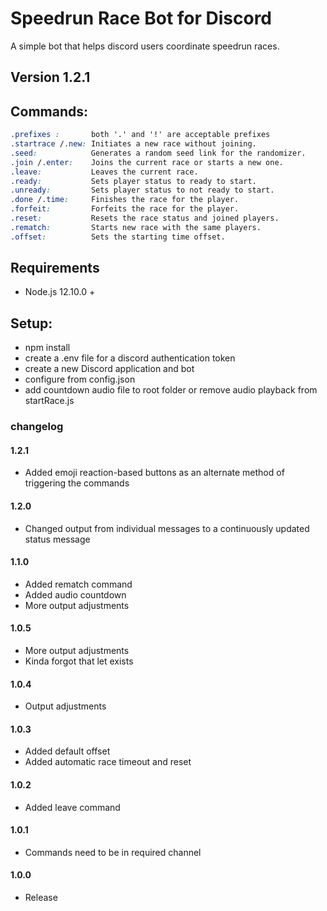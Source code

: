 # Speedrun Race Bot for Discord
A simple bot that helps discord users coordinate speedrun races.
## Version 1.2.1

## Commands: 
   ```css
 .prefixes :       both '.' and '!' are acceptable prefixes
 .startrace /.new: Initiates a new race without joining.
 .seed:            Generates a random seed link for the randomizer.
 .join /.enter:    Joins the current race or starts a new one.
 .leave:           Leaves the current race.
 .ready:           Sets player status to ready to start.
 .unready:         Sets player status to not ready to start.
 .done /.time:     Finishes the race for the player.
 .forfeit:         Forfeits the race for the player.
 .reset:           Resets the race status and joined players.
 .rematch:         Starts new race with the same players.
 .offset:          Sets the starting time offset.
 ```

## Requirements
* Node.js 12.10.0 +

## Setup:
* npm install
* create a .env file for a discord authentication token
* create a new Discord application and bot
* configure from config.json
* add countdown audio file to root folder or remove audio playback from startRace.js

### changelog
#### 1.2.1
* Added emoji reaction-based buttons as an alternate method of triggering the commands
#### 1.2.0
* Changed output from individual messages to a continuously updated status message
#### 1.1.0
* Added rematch command
* Added audio countdown
* More output adjustments
#### 1.0.5
* More output adjustments
* Kinda forgot that let exists
#### 1.0.4
* Output adjustments
#### 1.0.3
* Added default offset
* Added automatic race timeout and reset
#### 1.0.2
* Added leave command
#### 1.0.1
* Commands need to be in required channel
#### 1.0.0
* Release